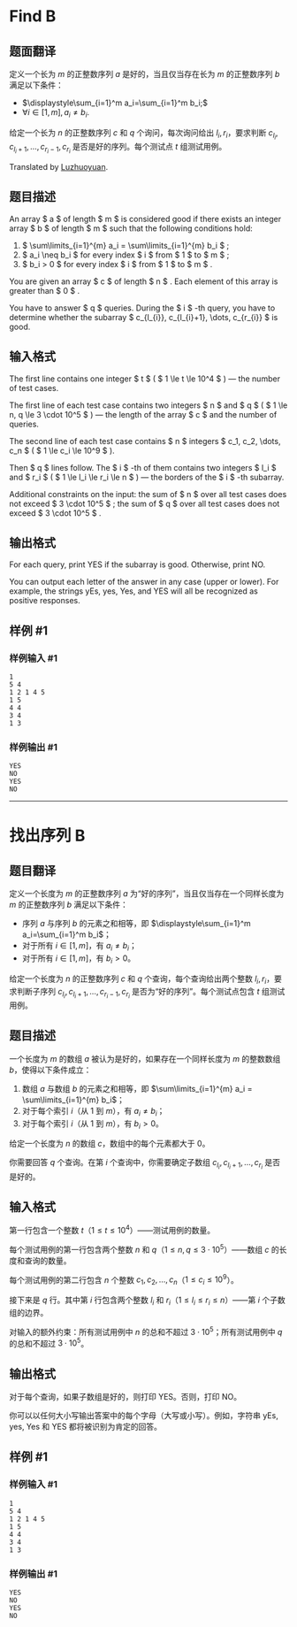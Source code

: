 # Find B

## 题面翻译

定义一个长为 $m$ 的正整数序列 $a$ 是好的，当且仅当存在长为 $m$ 的正整数序列 $b$ 满足以下条件：

- $\displaystyle\sum_{i=1}^m a_i=\sum_{i=1}^m b_i;$
- $\forall i\in[1,m],a_i\ne b_i.$

给定一个长为 $n$ 的正整数序列 $c$ 和 $q$ 个询问，每次询问给出 $l_i,r_i$，要求判断 $c_{l_i},c_{l_i+1},\dots,c_{r_i-1},c_{r_i}$ 是否是好的序列。每个测试点 $t$ 组测试用例。

Translated by [Luzhuoyuan](https://www.luogu.com.cn/user/388940).

## 题目描述

An array $ a $ of length $ m $ is considered good if there exists an integer array $ b $ of length $ m $ such that the following conditions hold:

1. $ \sum\limits_{i=1}^{m} a_i = \sum\limits_{i=1}^{m} b_i $ ;
2. $ a_i \neq b_i $ for every index $ i $ from $ 1 $ to $ m $ ;
3. $ b_i > 0 $ for every index $ i $ from $ 1 $ to $ m $ .

You are given an array $ c $ of length $ n $ . Each element of this array is greater than $ 0 $ .

You have to answer $ q $ queries. During the $ i $ -th query, you have to determine whether the subarray $ c_{l_{i}}, c_{l_{i}+1}, \dots, c_{r_{i}} $ is good.

## 输入格式

The first line contains one integer $ t $ ( $ 1 \le t \le 10^4 $ ) — the number of test cases.

The first line of each test case contains two integers $ n $ and $ q $ ( $ 1 \le n, q \le 3 \cdot 10^5 $ ) — the length of the array $ c $ and the number of queries.

The second line of each test case contains $ n $ integers $ c_1, c_2, \dots, c_n $ ( $ 1 \le c_i \le 10^9 $ ).

Then $ q $ lines follow. The $ i $ -th of them contains two integers $ l_i $ and $ r_i $ ( $ 1 \le l_i \le r_i \le n $ ) — the borders of the $ i $ -th subarray.

Additional constraints on the input: the sum of $ n $ over all test cases does not exceed $ 3 \cdot 10^5 $ ; the sum of $ q $ over all test cases does not exceed $ 3 \cdot 10^5 $ .

## 输出格式

For each query, print YES if the subarray is good. Otherwise, print NO.

You can output each letter of the answer in any case (upper or lower). For example, the strings yEs, yes, Yes, and YES will all be recognized as positive responses.

## 样例 #1

### 样例输入 #1

```
1
5 4
1 2 1 4 5
1 5
4 4
3 4
1 3
```

### 样例输出 #1

```
YES
NO
YES
NO
```

-- --
# 找出序列 B

## 题目翻译

定义一个长度为 $m$ 的正整数序列 $a$ 为“好的序列”，当且仅当存在一个同样长度为 $m$ 的正整数序列 $b$ 满足以下条件：

- 序列 $a$ 与序列 $b$ 的元素之和相等，即 $\displaystyle\sum_{i=1}^m a_i=\sum_{i=1}^m b_i$；
- 对于所有 $i \in [1, m]$，有 $a_i \ne b_i$；
- 对于所有 $i \in [1, m]$，有 $b_i > 0$。

给定一个长度为 $n$ 的正整数序列 $c$ 和 $q$ 个查询，每个查询给出两个整数 $l_i, r_i$，要求判断子序列 $c_{l_i}, c_{l_i+1}, \dots, c_{r_i-1}, c_{r_i}$ 是否为“好的序列”。每个测试点包含 $t$ 组测试用例。

## 题目描述

一个长度为 $m$ 的数组 $a$ 被认为是好的，如果存在一个同样长度为 $m$ 的整数数组 $b$，使得以下条件成立：

1. 数组 $a$ 与数组 $b$ 的元素之和相等，即 $\sum\limits_{i=1}^{m} a_i = \sum\limits_{i=1}^{m} b_i$；
2. 对于每个索引 $i$（从 $1$ 到 $m$），有 $a_i \neq b_i$；
3. 对于每个索引 $i$（从 $1$ 到 $m$），有 $b_i > 0$。

给定一个长度为 $n$ 的数组 $c$，数组中的每个元素都大于 $0$。

你需要回答 $q$ 个查询。在第 $i$ 个查询中，你需要确定子数组 $c_{l_{i}}, c_{l_{i}+1}, \dots, c_{r_{i}}$ 是否是好的。

## 输入格式

第一行包含一个整数 $t$（$1 \le t \le 10^4$）——测试用例的数量。

每个测试用例的第一行包含两个整数 $n$ 和 $q$（$1 \le n, q \le 3 \cdot 10^5$）——数组 $c$ 的长度和查询的数量。

每个测试用例的第二行包含 $n$ 个整数 $c_1, c_2, \dots, c_n$（$1 \le c_i \le 10^9$）。

接下来是 $q$ 行。其中第 $i$ 行包含两个整数 $l_i$ 和 $r_i$（$1 \le l_i \le r_i \le n$）——第 $i$ 个子数组的边界。

对输入的额外约束：所有测试用例中 $n$ 的总和不超过 $3 \cdot 10^5$；所有测试用例中 $q$ 的总和不超过 $3 \cdot 10^5$。

## 输出格式

对于每个查询，如果子数组是好的，则打印 YES。否则，打印 NO。

你可以以任何大小写输出答案中的每个字母（大写或小写）。例如，字符串 yEs, yes, Yes 和 YES 都将被识别为肯定的回答。

## 样例 #1

### 样例输入 #1

```
1
5 4
1 2 1 4 5
1 5
4 4
3 4
1 3
```

### 样例输出 #1

```
YES
NO
YES
NO
```